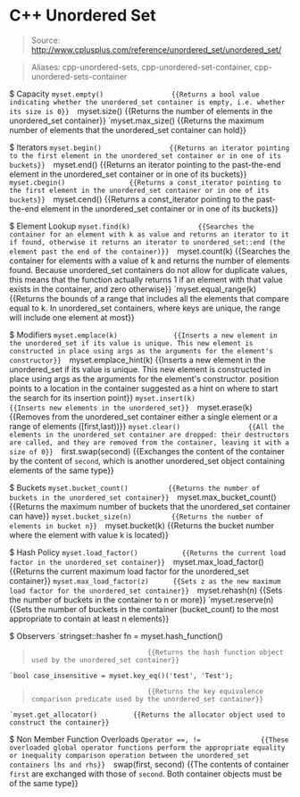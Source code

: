 # C++ Unordered Set

> Source: http://www.cplusplus.com/reference/unordered_set/unordered_set/

> Aliases: cpp-unordered-sets, cpp-unordered-set-container, cpp-unordered-sets-container

$ Capacity
    `myset.empty()                 {{Returns a bool value indicating whether the unordered_set container is empty, i.e. whether its size is 0}} 
    `myset.size()                  {{Returns the number of elements in the unordered_set container}} 
    `myset.max_size()              {{Returns the maximum number of elements that the unordered_set container can hold}} 

$ Iterators
    `myset.begin()                 {{Returns an iterator pointing to the first element in the unordered_set container or in one of its buckets}} 
    `myset.end()                   {{Returns an iterator pointing to the past-the-end element in the unordered_set container or in one of its buckets}} 
    `myset.cbegin()                {{Returns a const_iterator pointing to the first element in the unordered_set container or in one of its buckets}} 
    `myset.cend()                  {{Returns a const_iterator pointing to the past-the-end element in the unordered_set container or in one of its buckets}} 

$ Element Lookup
    `myset.find(k)                 {{Searches the container for an element with k as value and returns an iterator to it if found, otherwise it returns an iterator to unordered_set::end (the element past the end of the container)}} 
    `myset.count(k)                {{Searches the container for elements with a value of k and returns the number of elements found. Because unordered_set containers do not allow for duplicate values, this means that the function actually returns 1 if an element with that value exists in the container, and zero otherwise}} 
    `myset.equal_range(k)          {{Returns the bounds of a range that includes all the elements that compare equal to k. In unordered_set containers, where keys are unique, the range will include one element at most}} 

$ Modifiers
    `myset.emplace(k)              {{Inserts a new element in the unordered_set if its value is unique. This new element is constructed in place using args as the arguments for the element's constructor}} 
    `myset.emplace_hint(k)         {{Inserts a new element in the unordered_set if its value is unique. This new element is constructed in place using args as the arguments for the element's constructor. position points to a location in the container suggested as a hint on where to start the search for its insertion point}} 
    `myset.insert(k)               {{Inserts new elements in the unordered_set}} 
    `myset.erase(k)                {{Removes from the unordered_set container either a single element or a range of elements ([first,last))}} 
    `myset.clear()                 {{All the elements in the unordered_set container are dropped: their destructors are called, and they are removed from the container, leaving it with a size of 0}} 
    `first.swap(second)            {{Exchanges the content of the container by the content of `second`, which is another unordered_set object containing elements of the same type}} 

$ Buckets
    `myset.bucket_count()          {{Returns the number of buckets in the unordered_set container}} 
    `myset.max_bucket_count()      {{Returns the maximum number of buckets that the unordered_set container can have}} 
    `myset.bucket_size(n)          {{Returns the number of elements in bucket n}} 
    `myset.bucket(k)               {{Returns the bucket number where the element with value k is located}} 

$ Hash Policy
    `myset.load_factor()           {{Returns the current load factor in the unordered_set container}} 
    `myset.max_load_factor()       {{Returns the current maximum load factor for the unordered_set container}} 
    `myset.max_load_factor(z)      {{Sets z as the new maximum load factor for the unordered_set container}} 
    `myset.rehash(n)               {{Sets the number of buckets in the container to n or more}} 
    `myset.reserve(n)              {{Sets the number of buckets in the container (bucket_count) to the most appropriate to contain at least n elements}} 

$ Observers
    `stringset::hasher fn = myset.hash_function()
>                                  {{Returns the hash function object used by the unordered_set container}} 
    `bool case_insensitive = myset.key_eq()('test', 'Test');
>                                  {{Returns the key equivalence comparison predicate used by the unordered_set container}} 
    `myset.get_allocator()         {{Returns the allocator object used to construct the container}} 

$ Non Member Function Overloads
    `Operator ==, !=               {{These overloaded global operator functions perform the appropriate equality or inequality comparison operation between the unordered_set containers lhs and rhs}} 
    `swap(first, second)           {{The contents of container `first` are exchanged with those of `second`. Both container objects must be of the same type}} 

